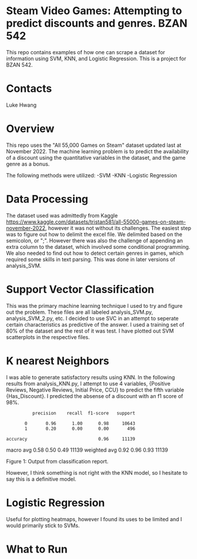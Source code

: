 # Steam Video Games: Attempting to predict discounts and genres. BZAN 542

This repo contains examples of how one can scrape a dataset for information using SVM, KNN, and Logistic Regression. This is a project for BZAN 542.

# Contacts
Luke Hwang

# Overview

This repo uses the "All 55,000 Games on Steam" dataset updated last at November 2022. The machine learning problem is to predict the availability of a discount using the quantitative variables in the dataset, and the game genre as a bonus.

The following methods were utilized:
-SVM
-KNN
-Logistic Regression

# Data Processing

The dataset used was admittedly from Kaggle https://www.kaggle.com/datasets/tristan581/all-55000-games-on-steam-november-2022, however it was not without its challenges.
The easiest step was to figure out how to delimit the excel file. We delimited based on the semicolon, or ";". However there was also the challenge of appending an extra column to the dataset, which involved some conditional programming. We also needed to find out how to detect certain genres in games, which required some skills in text parsing. This was done in later versions of analysis_SVM.

# Support Vector Classification

This was the primary machine learning technique I used to try and figure out the problem. These files are all labeled analysis_SVM.py, analysis_SVM_2.py, etc.
I decided to use SVC in an attempt to seperate certain characteristics as predictive of the answer. I used a training set of 80% of the dataset and the rest of it was test.
I have plotted out SVM scatterplots in the respective files.

# K nearest Neighbors

I was able to generate satisfactory results using KNN. In the following results from analysis_KNN.py, I attempt to use 4 variables, {Positive Reviews, Negative Reviews, Initial Price, CCU} to predict the fifth variable {Has_Discount}. I predicted the absense of a discount with an f1 score of 98%.

              precision    recall  f1-score   support

           0       0.96      1.00      0.98     10643
           1       0.20      0.00      0.00       496

    accuracy                           0.96     11139
   macro avg       0.58      0.50      0.49     11139
weighted avg       0.92      0.96      0.93     11139

Figure 1: Output from classification report.

However, I think something is not right with the KNN model, so I hesitate to say this is a definitive model.


# Logistic Regression

Useful for plotting heatmaps, however I found its uses to be limited and I would primarily stick to SVMs.

# What to Run





